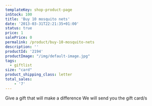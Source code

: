 ```yaml
---
templateKey: shop-product-page
inStock: 100
title: 'Buy 10 mosquito nets'
date: '2013-03-31T22:21:35+01:00'
status: true
price: 1
salePrice: 0
permalink: /product/buy-10-mosquito-nets
description: ''
productId: '2194'
productImage: "/img/default-image.jpg"
tags:
  - giftlist
size: "card"
product_shipping_class: letter
total_sales:
    - '7'
---
```

Give a gift that will make a difference We will send you the gift card/s
